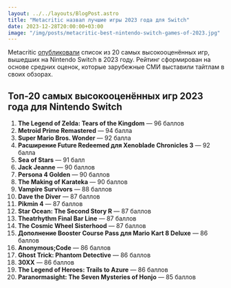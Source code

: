 ```yaml
---
layout: ../../layouts/BlogPost.astro
title: "Metacritic назвал лучшие игры 2023 года для Switch"
date: 2023-12-28T20:00:00+03:00
image: "/img/posts/metacritic-best-nintendo-switch-games-of-2023.jpg"
---
```


Metacritic [опубликовали](https://www.metacritic.com/pictures/best-nintendo-switch-games-of-2023/) список из 20 самых высокооценённых игр, вышедших на Nintendo Switch в 2023 году. Рейтинг сформирован на основе средних оценок, которые зарубежные СМИ выставили тайтлам в своих обзорах.

## Топ-20 самых высокооценённых игр 2023 года для Nintendo Switch

1.  **The Legend of Zelda: Tears of the Kingdom** — 96 баллов
2.  **Metroid Prime Remastered** — 94 балла
3.  **Super Mario Bros. Wonder** — 92 балла
4.  **Расширение Future Redeemed для Xenoblade Chronicles 3** — 92 балла
5.  **Sea of Stars** — 91 балл
6.  **Jack Jeanne** — 90 баллов
7.  **Persona 4 Golden** — 90 баллов
8.  **The Making of Karateka** — 90 баллов
9.  **Vampire Survivors** — 88 баллов
10.  **Dave the Diver** — 87 баллов
11.  **Pikmin 4** — 87 баллов
12.  **Star Ocean: The Second Story R** — 87 баллов
13.  **Theatrhythm Final Bar Line** — 87 баллов
14.  **The Cosmic Wheel Sisterhood** — 87 баллов
15.  **Дополнение Booster Course Pass для Mario Kart 8 Deluxe** — 86 баллов
16.  **Anonymous;Code** — 86 баллов
17.  **Ghost Trick: Phantom Detective** — 86 баллов
18.  **30XX** — 86 баллов
19.  **The Legend of Heroes: Trails to Azure** — 86 баллов
20.  **Paranormasight: The Seven Mysteries of Honjo** — 85 баллов